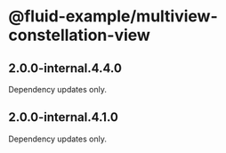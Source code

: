 # @fluid-example/multiview-constellation-view

## 2.0.0-internal.4.4.0

Dependency updates only.

## 2.0.0-internal.4.1.0

Dependency updates only.
